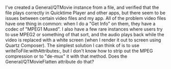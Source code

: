 I've created a General/QTMovie instance from a file, and verified that the file plays correctly in Quicktime Player and other apps, but there seem to be issues between certain video files and my app. All of the problem video files have one thing in common: when I do a "Get Info" on them, they have a codec of "MPEG1 Muxed". I also have a few rare instances where users try to use MPEG2 or something of that sort, and the audio plays back while the video is replaced with a white screen (when I render it out to screen using Quartz Composer). The simplest solution I can think of is to use writeToFile:withAttributes:, but I don't know how to strip out the MPEG compression or to "de-mux" it with that method. Does the General/QTMovieFlatten attribute do that?